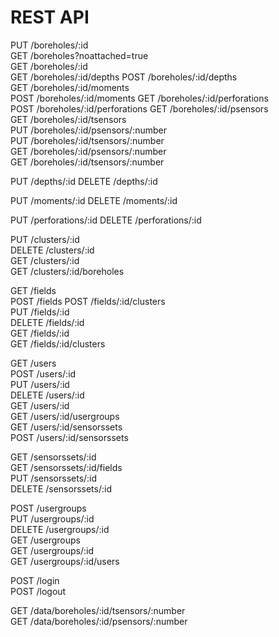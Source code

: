 # REST API

PUT     /boreholes/:id  
GET     /boreholes?noattached=true  
GET     /boreholes/:id  
GET     /boreholes/:id/depths
POST    /boreholes/:id/depths  
GET     /boreholes/:id/moments  
POST    /boreholes/:id/moments
GET     /boreholes/:id/perforations  
POST    /boreholes/:id/perforations
GET     /boreholes/:id/psensors  
GET     /boreholes/:id/tsensors  
PUT     /boreholes/:id/psensors/:number  
PUT     /boreholes/:id/tsensors/:number  
GET     /boreholes/:id/psensors/:number  
GET     /boreholes/:id/tsensors/:number  

PUT     /depths/:id
DELETE  /depths/:id

PUT     /moments/:id
DELETE  /moments/:id

PUT     /perforations/:id
DELETE  /perforations/:id

PUT     /clusters/:id  
DELETE  /clusters/:id  
GET     /clusters/:id  
GET     /clusters/:id/boreholes  

GET     /fields  
POST    /fields
POST    /fields/:id/clusters  
PUT     /fields/:id  
DELETE  /fields/:id  
GET     /fields/:id  
GET     /fields/:id/clusters  

GET     /users  
POST    /users/:id  
PUT     /users/:id  
DELETE  /users/:id  
GET     /users/:id  
GET     /users/:id/usergroups  
GET     /users/:id/sensorssets  
POST    /users/:id/sensorssets  

GET     /sensorssets/:id  
GET     /sensorssets/:id/fields  
PUT     /sensorssets/:id  
DELETE  /sensorssets/:id  

POST    /usergroups  
PUT     /usergroups/:id  
DELETE  /usergroups/:id  
GET     /usergroups  
GET     /usergroups/:id  
GET     /usergroups/:id/users  

POST    /login  
POST    /logout  

GET     /data/boreholes/:id/tsensors/:number  
GET     /data/boreholes/:id/psensors/:number  